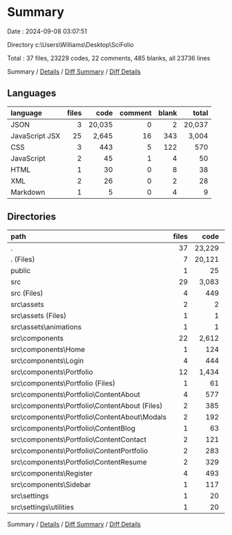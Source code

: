 # Summary

Date : 2024-09-08 03:07:51

Directory c:\\Users\\Williams\\Desktop\\SciFolio

Total : 37 files,  23229 codes, 22 comments, 485 blanks, all 23736 lines

Summary / [Details](details.md) / [Diff Summary](diff.md) / [Diff Details](diff-details.md)

## Languages
| language | files | code | comment | blank | total |
| :--- | ---: | ---: | ---: | ---: | ---: |
| JSON | 3 | 20,035 | 0 | 2 | 20,037 |
| JavaScript JSX | 25 | 2,645 | 16 | 343 | 3,004 |
| CSS | 3 | 443 | 5 | 122 | 570 |
| JavaScript | 2 | 45 | 1 | 4 | 50 |
| HTML | 1 | 30 | 0 | 8 | 38 |
| XML | 2 | 26 | 0 | 2 | 28 |
| Markdown | 1 | 5 | 0 | 4 | 9 |

## Directories
| path | files | code | comment | blank | total |
| :--- | ---: | ---: | ---: | ---: | ---: |
| . | 37 | 23,229 | 22 | 485 | 23,736 |
| . (Files) | 7 | 20,121 | 1 | 21 | 20,143 |
| public | 1 | 25 | 0 | 2 | 27 |
| src | 29 | 3,083 | 21 | 462 | 3,566 |
| src (Files) | 4 | 449 | 6 | 132 | 587 |
| src\\assets | 2 | 2 | 0 | 0 | 2 |
| src\\assets (Files) | 1 | 1 | 0 | 0 | 1 |
| src\\assets\\animations | 1 | 1 | 0 | 0 | 1 |
| src\\components | 22 | 2,612 | 15 | 324 | 2,951 |
| src\\components\\Home | 1 | 124 | 1 | 16 | 141 |
| src\\components\\Login | 4 | 444 | 4 | 72 | 520 |
| src\\components\\Portfolio | 12 | 1,434 | 10 | 163 | 1,607 |
| src\\components\\Portfolio (Files) | 1 | 61 | 0 | 9 | 70 |
| src\\components\\Portfolio\\ContentAbout | 4 | 577 | 9 | 70 | 656 |
| src\\components\\Portfolio\\ContentAbout (Files) | 2 | 385 | 9 | 49 | 443 |
| src\\components\\Portfolio\\ContentAbout\\Modals | 2 | 192 | 0 | 21 | 213 |
| src\\components\\Portfolio\\ContentBlog | 1 | 63 | 0 | 3 | 66 |
| src\\components\\Portfolio\\ContentContact | 2 | 121 | 0 | 21 | 142 |
| src\\components\\Portfolio\\ContentPortfolio | 2 | 283 | 1 | 21 | 305 |
| src\\components\\Portfolio\\ContentResume | 2 | 329 | 0 | 39 | 368 |
| src\\components\\Register | 4 | 493 | 0 | 64 | 557 |
| src\\components\\Sidebar | 1 | 117 | 0 | 9 | 126 |
| src\\settings | 1 | 20 | 0 | 6 | 26 |
| src\\settings\\utilities | 1 | 20 | 0 | 6 | 26 |

Summary / [Details](details.md) / [Diff Summary](diff.md) / [Diff Details](diff-details.md)